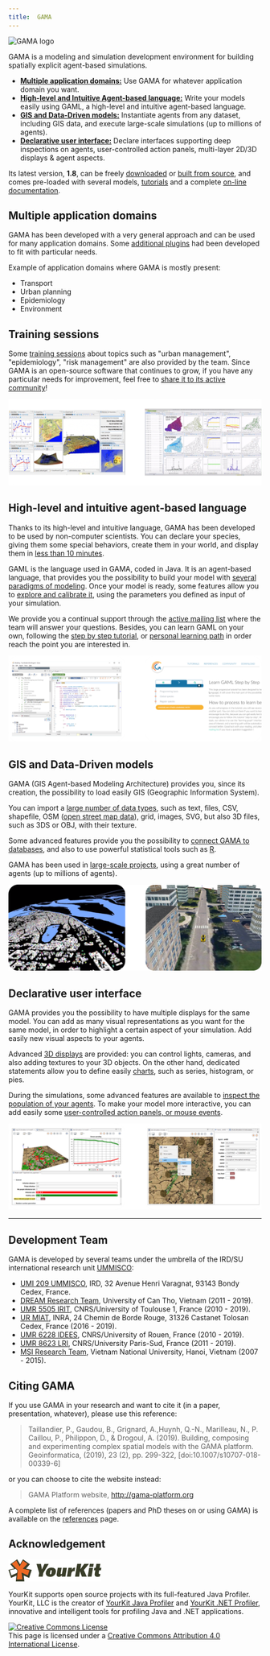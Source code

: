 ```yaml
---
title:  GAMA
---
```



<p><img src="https://gama-platform.github.io/resources/images/general/GamaPlatform.png" width="100px" alt="GAMA logo" /></p>

GAMA is a modeling and simulation development environment for building spatially explicit agent-based simulations. 

* [**Multiple application domains:**](#multiple-application-domains) Use GAMA for whatever application domain you want. 
* [**High-level and Intuitive Agent-based language:**](#high-level-and-intuitive-agent-based-language) Write your models easily using GAML, a high-level and intuitive agent-based language.
* [**GIS and Data-Driven models:**](#gis-and-data-driven-models) Instantiate agents from any dataset, including GIS data, and execute large-scale simulations (up to millions of agents).
* [**Declarative user interface:**](#declarative-user-interface) Declare interfaces supporting deep inspections on agents, user-controlled action panels, multi-layer 2D/3D displays & agent aspects.

Its latest version, **1.8**, can be freely [downloaded](https://gama-platform.github.io/download) or [built from source](https://github.com/gama-platform/gama/), and comes pre-loaded with several models, [tutorials](Tutorials) and a complete [on-line documentation](Overview).

## Multiple application domains

GAMA has been developed with a very general approach and can be used for many application domains. Some [additional plugins](https://github.com/gama-platform/gama.experimental/tree/GAMA_1.8.1) had been developed to fit with particular needs.

Example of application domains where GAMA is mostly present:

* Transport
* Urban planning
* Epidemiology
* Environment

## Training sessions
Some [training sessions](TrainingSession) about topics such as "urban management", "epidemiology", "risk management" are also provided by the team.
Since GAMA is an open-source software that continues to grow, if you have any particular needs for improvement, feel free to [share it to its active community](https://groups.google.com/forum/#!forum/gama-platform)!

![Multiple application domains](/resources/images/general/multiple_application_domains.png)  

## High-level and intuitive agent-based language

Thanks to its high-level and intuitive language, GAMA has been developed to be used by non-computer scientists. You can declare your species, giving them some special behaviors, create them in your world, and display them in [less than 10 minutes](https://www.youtube.com/watch?v=YGHw1LSzd-E).

GAML is the language used in GAMA, coded in Java. It is an agent-based language, that provides you the possibility to build your model with [several paradigms of modeling](MultiParadigmModeling). Once your model is ready, some features allow you to [explore and calibrate it](ExploringModels), using the parameters you defined as input of your simulation.

We provide you a continual support through the [active mailing list](https://groups.google.com/forum/#!forum/gama-platform) where the team will answer your questions. Besides, you can learn GAML on your own, following the [step by step tutorial](LearnGAMLStepByStep), or [personal learning path](Tutorials) in order reach the point you are interested in.

![High level language](/resources/images/general/high_level_language.png)  


## GIS and Data-Driven models

GAMA (GIS Agent-based Modeling Architecture) provides you, since its creation, the possibility to load easily GIS (Geographic Information System).

You can import a [large number of data types](DataTypes), such as text, files, CSV, shapefile, OSM ([open street map data](ManipulateOSMDatas)), grid, images, SVG, but also 3D files, such as 3DS or OBJ, with their texture.

Some advanced features provide you the possibility to [connect GAMA to databases](UsingDatabase), and also to use powerful statistical tools such as [R](CallingR).

GAMA has been used in [large-scale projects](Projects), using a great number of agents (up to millions of agents).

![Data-driven models](/resources/images/general/data_driven_models.png)  


## Declarative user interface

GAMA provides you the possibility to have multiple displays for the same model. You can add as many visual representations as you want for the same model, in order to highlight a certain aspect of your simulation. Add easily new visual aspects to your agents.

Advanced [3D displays](Defining3DDisplays) are provided: you can control lights, cameras, and also adding textures to your 3D objects. On the other hand, dedicated statements allow you to define easily [charts](DefiningCharts), such as series, histogram, or pies.

During the simulations, some advanced features are available to [inspect the population of your agents](InspectorsAndMonitors). To make your model more interactive, you can add easily some [user-controlled action panels, or mouse events](DefiningUserInteraction).

![Declarative User Interface](/resources/images/general/declarative_UI.png)  

______________________________________
## Development Team

GAMA is developed by several teams under the umbrella of the IRD/SU international research unit [UMMISCO](http://www.ummisco.ird.fr/):

* [UMI 209 UMMISCO](https://www.ummisco.fr/), IRD, 32 Avenue Henri Varagnat, 93143 Bondy Cedex, France.
* [DREAM Research Team](http://www.cit.ctu.edu.vn), University of Can Tho, Vietnam (2011 - 2019).
* [UMR 5505 IRIT](http://www.irit.fr), CNRS/University of Toulouse 1, France (2010 - 2019).
* [UR MIAT](https://mia.toulouse.inra.fr), INRA, 24 Chemin de Borde Rouge, 31326 Castanet Tolosan Cedex, France (2016 - 2019).
* [UMR 6228 IDEES](http://www.umr-idees.fr), CNRS/University of Rouen, France (2010 - 2019).
* [UMR 8623 LRI](http://www.lri.fr), CNRS/University Paris-Sud, France (2011 - 2019).
* [MSI Research Team](http://www.ifi.auf.org/site/content/view/35/46/lang,french/), Vietnam National University, Hanoi, Vietnam (2007 - 2015).



## Citing GAMA
If you use GAMA in your research and want to cite it (in a paper, presentation, whatever), please use this reference:

> Taillandier, P., Gaudou, B., Grignard, A.,Huynh, Q.-N., Marilleau, N., P. Caillou, P., Philippon, D., & Drogoul, A. (2019). Building, composing and experimenting complex spatial models with the GAMA platform. Geoinformatica, (2019), 23 (2), pp. 299-322, [doi:10.1007/s10707-018-00339-6]

or you can choose to cite the website instead:

> GAMA Platform website, http://gama-platform.org

A complete list of references (papers and PhD theses on or using GAMA) is available on the [references](References) page.


## Acknowledgement  

![YourKit logo](/resources/images/introduction/yourkit_logo.png)  

YourKit supports open source projects with its full-featured Java Profiler.
YourKit, LLC is the creator of <a href="https://www.yourkit.com/java/profiler/index.jsp">YourKit Java Profiler</a>
and <a href="https://www.yourkit.com/.net/profiler/index.jsp">YourKit .NET Profiler</a>,
innovative and intelligent tools for profiling Java and .NET applications.

<a rel="license" href="http://creativecommons.org/licenses/by/4.0/"><img alt="Creative Commons License" src="https://i.creativecommons.org/l/by/4.0/88x31.png" /></a><br />This page is licensed under a <a rel="license" href="http://creativecommons.org/licenses/by/4.0/">Creative Commons Attribution 4.0 International License</a>.